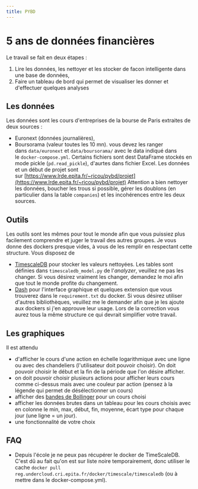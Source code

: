 ```yaml
---
title: PYBD
---
```


# 5 ans de données financières
Le travail se fait en deux étapes :
1. Lire les données, les nettoyer et les stocker de facon intelligente dans une base de données,
2. Faire un tableau de bord qui permet de visualiser les donner et d'effectuer quelques analyses
## Les données
Les données sont les cours d'entreprises de la bourse de Paris extraites de deux sources :
- Euronext (données journalières),
- Boursorama (valeur toutes les 10 mn).
vous devez les ranger dans `data/euronext` et `data/boursorama/` avec le data indiqué dans le `docker-compose.yml`.
Certains fichiers sont dest DataFrame stockés en mode pickle (`pd.read_pickle`), d'aurtes dans fichier Excel.
Les données et un début de projet sont sur [https://www.lrde.epita.fr/~ricou/pybd/projet](https://www.lrde.epita.fr/~ricou/pybd/projet)
Attention a bien nettoyer les données, boucher les trous si possible, gérer les doublons (en particulier dans la table `companies`) et les incohérences entre les deux sources.
## Outils
Les outils sont les mêmes pour tout le monde afin que vous puissiez plus facilement comprendre et juger le travail des autres groupes.
Je vous donne des dockers presque vides, à vous de les remplir en respectant cette structure.
Vous disposez de
- [TimescaleDB](https://docs.timescale.com/) pour stocker les valeurs nettoyées. Les tables sont définies dans `timescaledb_model.py` de l'_analyzer_, veuillez ne pas les changer. Si vous désirez vraiment les changer, demandez le moi afin que tout le monde profite du changement.
- [Dash](https://dash.plotly.com/) pour l'interface graphique et quelques extension que vous trouverez dans le `requirement.txt` du docker.
Si vous désirez utiliser d'autres bibliothèques, veuillez me le demander afin que je les ajoute aux dockers si j'en approuve leur usage.
Lors de la correction vous aurez tous la même structure ce qui devrait simplifier votre travail.
## Les graphiques
Il est attendu
- d'afficher le cours d'une action en échelle logarithmique avec une ligne ou avec des chandeliers (l'utilisateur doit pouvoir choisir). On doit pouvoir choisir le début et la fin de la période que l'on désire afficher.
- on doit pouvoir choisir plusieurs actions pour afficher leurs cours comme ci-dessus mais avec une couleur par action (pensez à la légende qui permet de désélectionner un cours)
- afficher des [bandes de Bollinger](https://fr.wikipedia.org/wiki/Bandes_de_Bollinger) pour un cours choisi
- afficher les données brutes dans un tableau pour les cours choisis avec en colonne le min, max, début, fin, moyenne, écart type pour chaque jour (une ligne = un jour).
- une fonctionnalité de votre choix
## FAQ
- Depuis l'école je ne peux pas récupérer le docker de TimeScaleDB. C'est dû au fait qu'on est sur liste noire temporairement, donc utiliser le cache `docker pull reg.undercloud.cri.epita.fr/docker/timescale/timescaledb` (ou à mettre dans le docker-compose.yml).